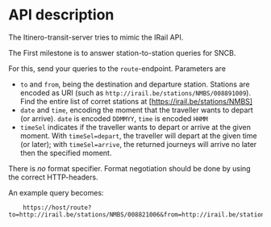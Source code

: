 
API description
===============

The Itinero-transit-server tries to mimic the IRail API.

The First milestone is to answer station-to-station queries for SNCB.

For this, send your queries to the `route`-endpoint. Parameters are

- `to` and `from`, being the destination and departure station. Stations are encoded as URI (such as `http://irail.be/stations/NMBS/008891009`). Find the entire list of corret stations at [https://irail.be/stations/NMBS]
- `date` and `time`, encoding the moment that the traveller wants to depart (or arrive). `date` is encoded `DDMMYY`, `time` is encoded `HHMM`
- `timeSel` indicates if the traveller wants to depart or arrive at the given moment. With `timeSel=depart`, the traveller will depart at the given time (or later); with `timeSel=arrive`, the returned journeys will arrive no later then the specified moment.

There is _no_ format specifier. Format negotiation should be done by using the correct HTTP-headers.

An example query becomes:

        https://host/route?to=http://irail.be/stations/NMBS/008821006&from=http://irail.be/stations/NMBS/008891009&date=201118&time=1338&timeSel=depart
